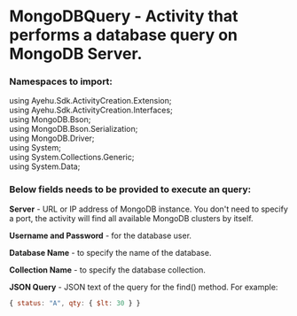 # MongoDBQuery - Activity that performs a database query on MongoDB Server.

### Namespaces to import:

using Ayehu.Sdk.ActivityCreation.Extension;<br/>
using Ayehu.Sdk.ActivityCreation.Interfaces;<br/>
using MongoDB.Bson;<br/>
using MongoDB.Bson.Serialization;<br/>
using MongoDB.Driver;<br/>
using System;<br/>
using System.Collections.Generic;<br/>
using System.Data;<br/>

### Below fields needs to be provided to execute an query:

**Server** - URL or IP address of MongoDB instance. You don't need to specify a port, the activity will find all available MongoDB clusters by itself.

**Username and Password** - for the database user.

**Database Name** - to specify the name of the database.

**Collection Name** - to specify the database collection.

**JSON Query** - JSON text of the query for the find() method. For example:

```javascript
{ status: "A", qty: { $lt: 30 } }
```